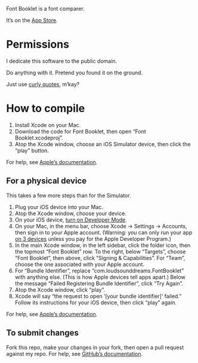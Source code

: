 Font Booklet is a font comparer.

It’s on the [App Store](https://apps.apple.com/us/app/font-booklet/id6451394358).

# Permissions

I dedicate this software to the public domain.

Do anything with it. Pretend you found it on the ground.

Just use [curly quotes](https://practicaltypography.com/straight-and-curly-quotes.html), m’kay?

# How to compile

1. Install Xcode on your Mac.
2. Download the code for Font Booklet, then open “Font Booklet.xcodeproj”.
3. Atop the Xcode window, choose an iOS Simulator device, then click the “play” button.

For help, see [Apple’s documentation](https://developer.apple.com/documentation/xcode/building-and-running-an-app).

## For a physical device

This takes a few more steps than for the Simulator.

1. Plug your iOS device into your Mac.
2. Atop the Xcode window, choose your device.
3. On your iOS device, [turn on Developer Mode](https://developer.apple.com/documentation/xcode/enabling-developer-mode-on-a-device).
4. On your Mac, in the menu bar, choose Xcode → Settings → Accounts, then sign in to your Apple account. (Warning: you can only run your app [on 3 devices](https://stackoverflow.com/questions/44230347) unless you pay for the Apple Developer Program.)
5. In the main Xcode window, in the left sidebar, click the folder icon, then the topmost “Font Booklet” row. To the right, below “Targets”, choose “Font Booklet”, then above, click “Signing & Capabilities”. For “Team”, choose the one associated with your Apple account.
6. For “Bundle Identifier”, replace “com.loudsounddreams.FontBooklet” with anything else. (This is how Apple devices tell apps apart.) Below the message “Failed Registering Bundle Identifier”, click “Try Again”.
7. Atop the Xcode window, click “play”.
8. Xcode will say “the request to open ‘[your bundle identifier]’ failed.” Follow its instructions for your iOS device, then click “play” again.

For help, see [Apple’s documentation](https://developer.apple.com/documentation/xcode/running-your-app-in-simulator-or-on-a-device/#Connect-real-devices-to-your-Mac).

## To submit changes

Fork this repo, make your changes in your fork, then open a pull request against my repo. For help, see [GitHub’s documentation](https://docs.github.com/en/pull-requests/collaborating-with-pull-requests/getting-started/about-collaborative-development-models#fork-and-pull-model).